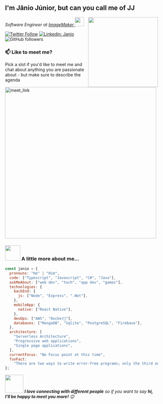 <h2> I'm Jânio Júnior, but can you call me of JJ</h2>
<img align='right' src="https://media.giphy.com/media/M9gbBd9nbDrOTu1Mqx/giphy.gif" width="230">
<p><em>Software Engineer at <a href="https://www.imagemaker.com/?lang=en">ImageMaker
</a><img src="https://media.giphy.com/media/WUlplcMpOCEmTGBtBW/giphy.gif" width="30"> 
</em></p>

[![Twitter Follow](https://img.shields.io/twitter/follow/misteranmol?label=Follow)](https://twitter.com/intent/follow?screen_name=jjcarvalhojr)
[![Linkedin: Janio](https://img.shields.io/badge/-janio-blue?style=flat-square&logo=Linkedin&logoColor=white&link=https://www.linkedin.com/in/janio-junior-95966016b/)](https://www.linkedin.com/in/janio-junior-95966016b/)
![GitHub followers](https://img.shields.io/github/followers/janio02011998?label=Follow&style=social)

<!-- [![website](https://img.shields.io/badge/Website-46a2f1.svg?&style=flat-square&logo=Google-Chrome&logoColor=white&link=https://anmolsingh.me/)](https://anmolsingh.me/)
![](https://visitor-badge.glitch.me/badge?page_id=anmol098.anmol098) -->

### 📫 Like to meet me?

Pick a slot if you'd like to meet me and chat about anything you are passionate about - but make sure to describe the agenda

<a href="https://calendly.com/janiocarvalhojr/30min" target="_blank"><img width="498" alt="meet_link" src="https://user-images.githubusercontent.com/15426564/144297439-f530f383-e73e-41e0-9914-a9b7d3f432e5.png"></a>

### <img src="https://media.giphy.com/media/VgCDAzcKvsR6OM0uWg/giphy.gif" width="50"> A little more about me...

```javascript
const janio = {
  pronouns: "He" | "Him",
  code: ["Typescript", "Javascript", "C#", "Java"],
  askMeAbout: ["web dev", "tech", "app dev", "games"],
  technologies: {
    backEnd: {
      js: ["Node", "Express", ".Net"],
    },
    mobileApp: {
      native: ["React Native"],
    },
    devOps: ["AWS", "Docker🐳"],
    databases: ["MongoDB", "Sqlite", "PostgreSQL", "Firebase"],
  },
  architecture: [
    "Serverless Architecture",
    "Progressive web applications",
    "Single page applications",
  ],
  currentFocus: "No Focus point at this time",
  funFact:
    "There are two ways to write error-free programs; only the third one works",
};
```

<img src="https://media.giphy.com/media/LnQjpWaON8nhr21vNW/giphy.gif" width="60"> <em><b>I love connecting with different people</b> so if you want to say <b>hi, I'll be happy to meet you more!</b> 😊</em>
